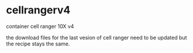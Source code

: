 # cellrangerv4
container cell ranger 10X v4


the download files for the last vesion of cell ranger need to be updated but the recipe stays the same. 
